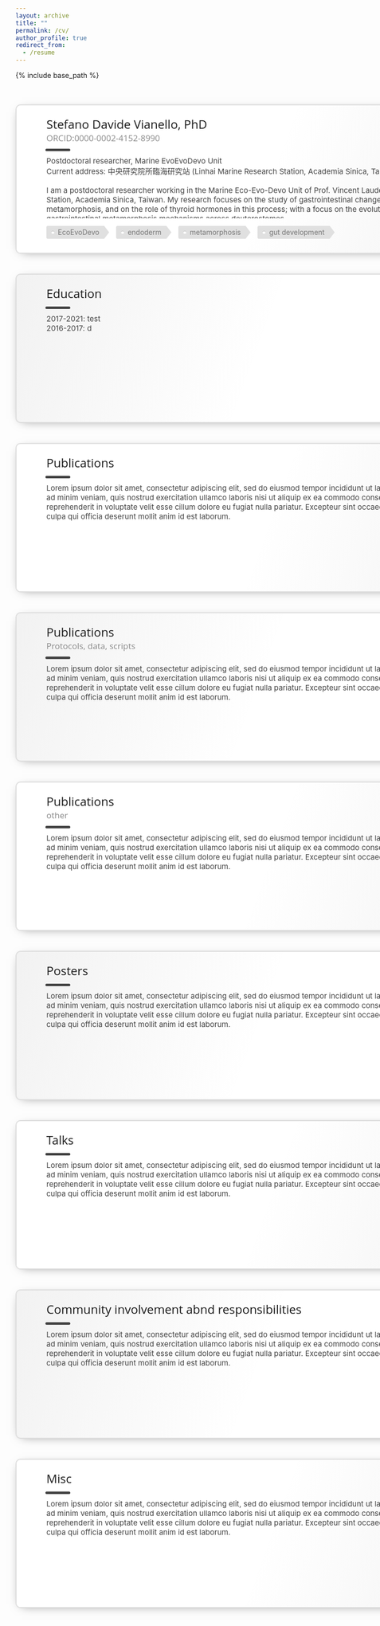 ```yaml
---
layout: archive
title: ""
permalink: /cv/
author_profile: true
redirect_from:
  - /resume
---
```


{% include base_path %}


<!-- <object data="/files/CV_VIANELLO_102021.pdf" type="application/pdf" width="700px" height="700px">
    <embed src="/files/CV_VIANELLO_102021.pdf">
        <p>This browser does not support PDFs. Please download the PDF to view it: <a href="/files/CV_VIANELLO_102021.pdf">Download PDF</a>.</p>
    </embed>
</object> -->


<!-- https://medium.com/geekculture/33-blog-card-css-for-web-design-726a037217b5 -->
<style>

.projcard-container {
  margin: 50px 0;
}

/* Actual Code: */
.projcard-container,
.projcard-container * {
  box-sizing: border-box;
}
.projcard-container {
  margin-left: auto;
  margin-right: auto;
  width: 1000px;
}
.projcard {
  position: relative;
  width: 100%;
  min-height: 300px;
  overflow: hidden;
  margin-bottom: 40px;
  border-radius: 10px;
  background-color: #fff;
  border: 2px solid #ddd;
  font-size: 18px;
  cursor: pointer;
  box-shadow: 0 4px 21px -12px rgba(0, 0, 0, .66);
  transition: box-shadow 0.2s ease, transform 0.2s ease;
}
.projcard:hover {
  box-shadow: 0 34px 32px -33px rgba(0, 0, 0, .18);
  transform: translate(0px, -3px);
}
.projcard::before {
  content: "";
  position: absolute;
  top: 0;
  right: 0;
  bottom: 0;
  left: 0;
  background-image: linear-gradient(-70deg, #424242, transparent 50%);
  opacity: 0.07;
}
.projcard:nth-child(2n)::before {
  background-image: linear-gradient(-250deg, #424242, transparent 50%);
}
.projcard-innerbox {
  position: absolute;
  top: 0;
  right: 0;
  bottom: 0;
  left: 0;
}
.projcard-img {
  position: absolute;
  height: 300px;
  width: 0px;
  top: 0;
  left: 0;
  transition: transform 0.2s ease;
}
.projcard:nth-child(2n) .projcard-img {
  left: initial;
  right: 0;
}
.projcard:hover .projcard-img {
  transform: scale(1.05) rotate(1deg);
}
.projcard:hover .projcard-bar {
  width: 70px;
}
.projcard-textbox {
  position: absolute;
  top: 7%;
  bottom: 7%;
  left: 60px;
  width: calc(100% - 60px);
  font-size: 17px;
}
.projcard:nth-child(2n) .projcard-textbox {
  left: initial;
  right: 0px;
}
.projcard-textbox::before,
.projcard-textbox::after {
  content: "";
  position: absolute;
  display: block;
  background: #ff0000bb;
  background: #fff;
  top: -20%;
  left: -55px;
  height: 140%;
  width: 60px;
  transform: rotate(8deg);
}
.projcard:nth-child(2n) .projcard-textbox::before {
  display: none;
}
.projcard-textbox::after {
  display: none;
  left: initial;
  right: -55px;
}
.projcard:nth-child(2n) .projcard-textbox::after {
  display: block;
}
.projcard-textbox * {
  position: relative;
}
.projcard-title {
  font-family: 'Voces', 'Open Sans', arial, sans-serif;
  font-size: 24px;
}
.projcard-subtitle {
  font-family: 'Voces', 'Open Sans', arial, sans-serif;
  color: #888;
}
.projcard-bar {
  left: -2px;
  width: 50px;
  height: 5px;
  margin: 10px 0;
  border-radius: 5px;
  background-color: #424242;
  transition: width 0.2s ease;
}
.projcard-blue .projcard-bar { background-color: #0088FF; }
.projcard-blue::before { background-image: linear-gradient(-70deg, #0088FF, transparent 50%); }
.projcard-blue:nth-child(2n)::before { background-image: linear-gradient(-250deg, #0088FF, transparent 50%); }
.projcard-red .projcard-bar { background-color: #D62F1F; }
.projcard-red::before { background-image: linear-gradient(-70deg, #D62F1F, transparent 50%); }
.projcard-red:nth-child(2n)::before { background-image: linear-gradient(-250deg, #D62F1F, transparent 50%); }
.projcard-green .projcard-bar { background-color: #40BD00; }
.projcard-green::before { background-image: linear-gradient(-70deg, #40BD00, transparent 50%); }
.projcard-green:nth-child(2n)::before { background-image: linear-gradient(-250deg, #40BD00, transparent 50%); }
.projcard-yellow .projcard-bar { background-color: #F5AF41; }
.projcard-yellow::before { background-image: linear-gradient(-70deg, #F5AF41, transparent 50%); }
.projcard-yellow:nth-child(2n)::before { background-image: linear-gradient(-250deg, #F5AF41, transparent 50%); }
.projcard-orange .projcard-bar { background-color: #FF5722; }
.projcard-orange::before { background-image: linear-gradient(-70deg, #FF5722, transparent 50%); }
.projcard-orange:nth-child(2n)::before { background-image: linear-gradient(-250deg, #FF5722, transparent 50%); }
.projcard-brown .projcard-bar { background-color: #C49863; }
.projcard-brown::before { background-image: linear-gradient(-70deg, #C49863, transparent 50%); }
.projcard-brown:nth-child(2n)::before { background-image: linear-gradient(-250deg, #C49863, transparent 50%); }
.projcard-grey .projcard-bar { background-color: #424242; }
.projcard-grey::before { background-image: linear-gradient(-70deg, #424242, transparent 50%); }
.projcard-grey:nth-child(2n)::before { background-image: linear-gradient(-250deg, #424242, transparent 50%); }
.projcard-customcolor .projcard-bar { background-color: var(--projcard-color); }
.projcard-customcolor::before { background-image: linear-gradient(-70deg, var(--projcard-color), transparent 50%); }
.projcard-customcolor:nth-child(2n)::before { background-image: linear-gradient(-250deg, var(--projcard-color), transparent 50%); }
.projcard-description {
  z-index: 10;
  font-size: 15px;
  color: #424242;
  height: 125px;
  overflow: hidden;
  text-overflow: ellipsis;
}
.projcard-tagbox {
  position: absolute;
  bottom: 3%;
  font-size: 14px;
  cursor: default;
  user-select: none;
  pointer-events: none;
}
.projcard-tag {
  display: inline-block;
  background: #E0E0E0;
  color: #777;
  border-radius: 3px 0 0 3px;
  line-height: 26px;
  padding: 0 10px 0 23px;
  position: relative;
  margin-right: 20px;
  cursor: default;
  user-select: none;
  transition: color 0.2s;
}
.projcard-tag::before {
  content: '';
  position: absolute;
  background: #fff;
  border-radius: 10px;
  box-shadow: inset 0 1px rgba(0, 0, 0, 0.25);
  height: 6px;
  left: 10px;
  width: 6px;
  top: 10px;
}
.projcard-tag::after {
  content: '';
  position: absolute;
  border-bottom: 13px solid transparent;
  border-left: 10px solid #E0E0E0;
  border-top: 13px solid transparent;
  right: -10px;
  top: 0;
}
  </style>




  <div class="projcard-container">
    
  <div class="projcard projcard-grey">
    <div class="projcard-innerbox">
        <div class="projcard-textbox">
        <div class="projcard-title">Stefano Davide Vianello, PhD</div>
        <div class="projcard-subtitle">ORCID:0000-0002-4152-8990</div>
        <div class="projcard-bar"></div>
        <div class="projcard-description"> Postdoctoral researcher, Marine EvoEvoDevo Unit <br/> Current address: 中央研究院所臨海研究站 (Linhai Marine Research Station, Academia Sinica, Taiwan) <br/> <br/>  I am a postdoctoral researcher working in the Marine Eco-Evo-Devo Unit of Prof. Vincent Laudet at the LinHai Marine Research Station, Academia Sinica, Taiwan. My research focuses on the study of gastrointestinal changes during anemonefish metamorphosis, and on the role of thyroid hormones in this process; with a focus on the evolutionary conservation of gastrointestinal metamorphosis mechanisms across deuterostomes. <br/> I completed my PhD in the Laboratory of Stem Cell Engineering of Prof. Matthias Lütolf at EPFL, Switzerland; in which I described the self-organisation properties of endoderm cells as they develop within stem-cell-based models of early embryonic development (gastruloids). I studied Natural Sciences in Cambridge (Girton College), specialising in Genetics. I then worked in the laboratory of Prof. Alfonso Martinez-Arias, Department of Genetics, to investigate the interactions between chemical signalling pathways involved in early embryonic development (Wnt and Notch signalling integration). I am an advocate for intersectional open science, preprinting, and knowledge equity, and a strong critic of the current politics of publishing in academia. Aside from his lab work, I am interested in data communication and visual storytelling in developmental biology.</div>
        <div class="projcard-tagbox">
          <span class="projcard-tag">EcoEvoDevo</span>
          <span class="projcard-tag">endoderm</span>
          <span class="projcard-tag">metamorphosis</span>
          <span class="projcard-tag">gut development</span>
        </div>
      </div>
    </div>
  </div>
  
  <div class="projcard projcard-grey">
    <div class="projcard-innerbox">     
      <div class="projcard-textbox">
        <div class="projcard-title">Education</div>
        <div class="projcard-bar"></div>
        <div class="projcard-description">2017-2021:  test <br/>
        2016-2017: d</div>
        </div>
    </div>
  </div>
  
   <div class="projcard projcard-grey">
    <div class="projcard-innerbox">     
      <div class="projcard-textbox">
        <div class="projcard-title">Publications</div>
        <div class="projcard-bar"></div>
        <div class="projcard-description">Lorem ipsum dolor sit amet, consectetur adipiscing elit, sed do eiusmod tempor incididunt ut labore et dolore magna aliqua. Ut enim ad minim veniam, quis nostrud exercitation ullamco laboris nisi ut aliquip ex ea commodo consequat. Duis aute irure dolor in reprehenderit in voluptate velit esse cillum dolore eu fugiat nulla pariatur. Excepteur sint occaecat cupidatat non proident, sunt in culpa qui officia deserunt mollit anim id est laborum.</div>
        </div>
    </div>
  </div>
  
  <div class="projcard projcard-grey">
    <div class="projcard-innerbox">     
      <div class="projcard-textbox">
        <div class="projcard-title">Publications</div>
        <div class="projcard-subtitle">Protocols, data, scripts</div>
        <div class="projcard-bar"></div>
        <div class="projcard-description">Lorem ipsum dolor sit amet, consectetur adipiscing elit, sed do eiusmod tempor incididunt ut labore et dolore magna aliqua. Ut enim ad minim veniam, quis nostrud exercitation ullamco laboris nisi ut aliquip ex ea commodo consequat. Duis aute irure dolor in reprehenderit in voluptate velit esse cillum dolore eu fugiat nulla pariatur. Excepteur sint occaecat cupidatat non proident, sunt in culpa qui officia deserunt mollit anim id est laborum.</div>
        </div>
    </div>
  </div>

  <div class="projcard projcard-grey">
    <div class="projcard-innerbox">     
      <div class="projcard-textbox">
        <div class="projcard-title">Publications</div>
        <div class="projcard-subtitle">other</div>
        <div class="projcard-bar"></div>
        <div class="projcard-description">Lorem ipsum dolor sit amet, consectetur adipiscing elit, sed do eiusmod tempor incididunt ut labore et dolore magna aliqua. Ut enim ad minim veniam, quis nostrud exercitation ullamco laboris nisi ut aliquip ex ea commodo consequat. Duis aute irure dolor in reprehenderit in voluptate velit esse cillum dolore eu fugiat nulla pariatur. Excepteur sint occaecat cupidatat non proident, sunt in culpa qui officia deserunt mollit anim id est laborum.</div>
        </div>
    </div>
  </div>

  <div class="projcard projcard-grey">
    <div class="projcard-innerbox">     
      <div class="projcard-textbox">
        <div class="projcard-title">Posters</div>
        <div class="projcard-bar"></div>
        <div class="projcard-description">Lorem ipsum dolor sit amet, consectetur adipiscing elit, sed do eiusmod tempor incididunt ut labore et dolore magna aliqua. Ut enim ad minim veniam, quis nostrud exercitation ullamco laboris nisi ut aliquip ex ea commodo consequat. Duis aute irure dolor in reprehenderit in voluptate velit esse cillum dolore eu fugiat nulla pariatur. Excepteur sint occaecat cupidatat non proident, sunt in culpa qui officia deserunt mollit anim id est laborum.</div>
        </div>
    </div>
  </div>

  <div class="projcard projcard-grey">
    <div class="projcard-innerbox">     
      <div class="projcard-textbox">
        <div class="projcard-title">Talks</div>
        <div class="projcard-bar"></div>
        <div class="projcard-description">Lorem ipsum dolor sit amet, consectetur adipiscing elit, sed do eiusmod tempor incididunt ut labore et dolore magna aliqua. Ut enim ad minim veniam, quis nostrud exercitation ullamco laboris nisi ut aliquip ex ea commodo consequat. Duis aute irure dolor in reprehenderit in voluptate velit esse cillum dolore eu fugiat nulla pariatur. Excepteur sint occaecat cupidatat non proident, sunt in culpa qui officia deserunt mollit anim id est laborum.</div>
        </div>
    </div>
  </div>

  <div class="projcard projcard-grey">
    <div class="projcard-innerbox">     
      <div class="projcard-textbox">
        <div class="projcard-title">Community involvement abnd responsibilities</div>
        <div class="projcard-bar"></div>
        <div class="projcard-description">Lorem ipsum dolor sit amet, consectetur adipiscing elit, sed do eiusmod tempor incididunt ut labore et dolore magna aliqua. Ut enim ad minim veniam, quis nostrud exercitation ullamco laboris nisi ut aliquip ex ea commodo consequat. Duis aute irure dolor in reprehenderit in voluptate velit esse cillum dolore eu fugiat nulla pariatur. Excepteur sint occaecat cupidatat non proident, sunt in culpa qui officia deserunt mollit anim id est laborum.</div>
        </div>
    </div>
  </div>

  <div class="projcard projcard-grey">
    <div class="projcard-innerbox">     
      <div class="projcard-textbox">
        <div class="projcard-title">Misc</div>
        <div class="projcard-bar"></div>
        <div class="projcard-description">Lorem ipsum dolor sit amet, consectetur adipiscing elit, sed do eiusmod tempor incididunt ut labore et dolore magna aliqua. Ut enim ad minim veniam, quis nostrud exercitation ullamco laboris nisi ut aliquip ex ea commodo consequat. Duis aute irure dolor in reprehenderit in voluptate velit esse cillum dolore eu fugiat nulla pariatur. Excepteur sint occaecat cupidatat non proident, sunt in culpa qui officia deserunt mollit anim id est laborum.</div>
        </div>
    </div>
  </div>



</div>
